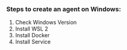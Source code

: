 ### Steps to create an agent on Windows:

1) Check Windows Version
2) Install WSL 2
3) Install Docker
4) Install Service